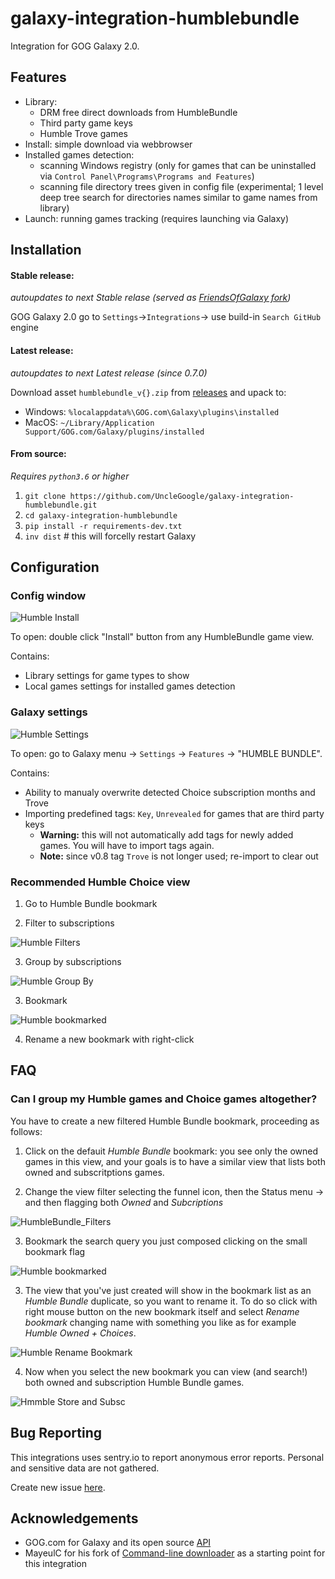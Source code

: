 # galaxy-integration-humblebundle

Integration for GOG Galaxy 2.0.

## Features

* Library:
    * DRM free direct downloads from HumbleBundle
    * Third party game keys
    * Humble Trove games
* Install: simple download via webbrowser
* Installed games detection:
    * scanning Windows registry (only for games that can be uninstalled via `Control Panel\Programs\Programs and Features`)
    * scanning file directory trees given in config file (experimental; 1 level deep tree search for directories names similar to game names from library)
* Launch: running games tracking (requires launching via Galaxy)

## Installation

#### Stable release:
_autoupdates to next Stable relase (served as [FriendsOfGalaxy fork][5])_

GOG Galaxy 2.0 go to `Settings`->`Integrations`-> use build-in `Search GitHub` engine

#### Latest release:
_autoupdates to next Latest release (since 0.7.0)_

Download asset `humblebundle_v{}.zip` from [releases][1] and upack to:
- Windows: `%localappdata%\GOG.com\Galaxy\plugins\installed`
- MacOS: `~/Library/Application Support/GOG.com/Galaxy/plugins/installed`

#### From source:
_Requires `python3.6` or higher_

1. `git clone https://github.com/UncleGoogle/galaxy-integration-humblebundle.git`
2. `cd galaxy-integration-humblebundle`
3. `pip install -r requirements-dev.txt`
4. `inv dist`  # this will forcelly restart Galaxy

## Configuration

### Config window

![Humble Install](resources/Humble_Install.gif)

To open: double click "Install" button from any HumbleBundle game view.

Contains:
- Library settings for game types to show
- Local games settings for installed games detection

### Galaxy settings

![Humble Settings](resources/Humble_Settings.png)

To open: go to Galaxy menu -> `Settings` -> `Features` -> "HUMBLE BUNDLE".

Contains:
- Ability to manualy overwrite detected Choice subscription months and Trove
- Importing predefined tags: `Key`, `Unrevealed` for games that are third party keys
  - **Warning:** this will not automatically add tags for newly added games. You will have to import tags again.
  - **Note:** since v0.8 tag `Trove` is not longer used; re-import to clear out

### Recommended Humble Choice view

1. Go to Humble Bundle bookmark

2. Filter to subscriptions

![Humble Filters](resources/Humble_filters.png)

3. Group by subscriptions

![Humble Group By](resources/Humble_Groupby.png)

3. Bookmark

![Humble bookmarked](resources/Humble_Bookmarked.png)

4. Rename a new bookmark with right-click

## FAQ

### Can I group my Humble games and Choice games altogether?

You have to create a new filtered Humble Bundle bookmark, proceeding as follows:

1. Click on the defauit _Humble Bundle_ bookmark: you see only the owned games in this view, and your goals is to have a similar view that lists both owned and subscritptions games.

2. Change the view filter selecting the funnel icon, then the Status menu -> and then flagging both _Owned_ and _Subcriptions_

![HumbleBundle_Filters](resources/HumbleBundle_Filters.png)

3. Bookmark the search query you just composed clicking on the small bookmark flag

![Humble bookmarked](resources/Bookmarking.png)

3. The view that you've just created will show in the bookmark list as an _Humble Bundle_ duplicate, so you want to rename it. To do so click with right mouse button on the new bookmark itself and select _Rename bookmark_ changing name with something you like as for example _Humble Owned + Choices_.

![Humble Rename Bookmark](resources/Bookmark_rename.png)

4. Now when you select the new bookmark you can view (and search!) both owned and subscription Humble Bundle games.

  ![Hmmble Store and Subsc](resources/Bookmark_renamed.png)

## Bug Reporting
This integrations uses sentry.io to report anonymous error reports.
Personal and sensitive data are not gathered.

Create new issue [here][2].

## Acknowledgements
- GOG.com for Galaxy and its open source [API][3]
- MayeulC for his fork of [Command-line downloader][4] as a starting point for this integration

[1]: https://github.com/UncleGoogle/galaxy-integration-humblebundle/releases
[2]: https://github.com/UncleGoogle/galaxy-integration-humblebundle/issues/new/choose
[3]: https://github.com/gogcom/galaxy-integrations-python-api
[4]: https://github.com/MayeulC/hb-downloader
[5]: https://github.com/FriendsOfGalaxy/galaxy-integration-humble
